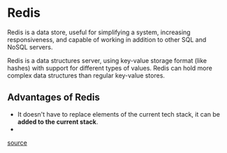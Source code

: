 # Redis
Redis is a data store, useful for simplifying a system, increasing responsiveness, and capable of working in addition to other SQL and NoSQL servers.

Redis is a data structures server, using key-value storage format (like hashes) with support for different types of values. Redis can hold more complex data structures than regular key-value stores.

## Advantages of Redis
- It doesn't have to replace elements of the current tech stack, it can be **added to the current stack**. 
- 

[source](http://oldblog.antirez.com/post/take-advantage-of-redis-adding-it-to-your-stack.html)
